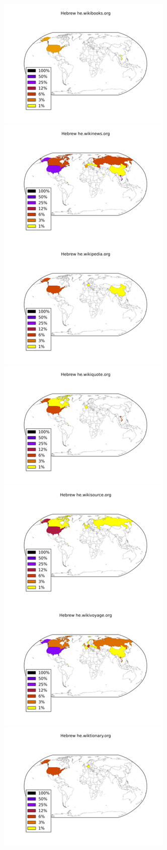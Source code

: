 ![](/images/Hebrew-he.wikibooks.org.png)
![](/images/Hebrew-he.wikinews.org.png)
![](/images/Hebrew-he.wikipedia.org.png)
![](/images/Hebrew-he.wikiquote.org.png)
![](/images/Hebrew-he.wikisource.org.png)
![](/images/Hebrew-he.wikivoyage.org.png)
![](/images/Hebrew-he.wiktionary.org.png)
